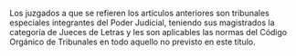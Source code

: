 Los juzgados a que se refieren los artículos anteriores son tribunales especiales integrantes del Poder Judicial, teniendo sus magistrados la categoría de Jueces de Letras y les son aplicables las normas del Código Orgánico de Tribunales en todo aquello no previsto en este título.